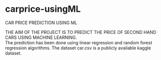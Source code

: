 # carprice-usingML
CAR PRICE PREDICTION USING ML

THE AIM OF THE PROJECT IS TO PREDICT THE PRICE OF SECOND HAND CARS USING MACHINE LEARNING.<br/>
The prediction has been done using linear regression and random forest regression algorithms.
The dataset car.csv is a publicly available kaggle dataset.
      

